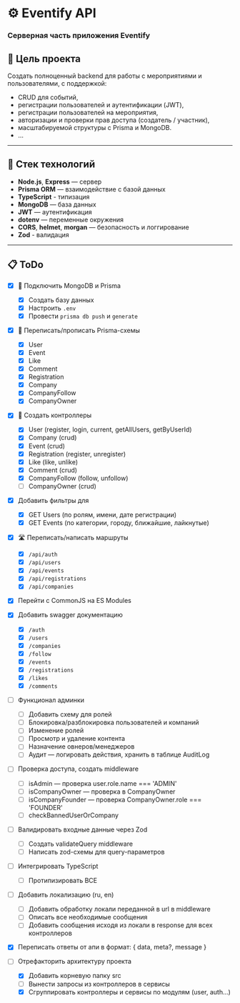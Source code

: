 # ⚙️ Eventify API

### Серверная часть приложения Eventify

## 🎯 Цель проекта

Создать полноценный backend для работы с мероприятиями и пользователями, с поддержкой:

- CRUD для событий,
- регистрации пользователей и аутентификации (JWT),
- регистрации пользователей на мероприятия,
- авторизации и проверки прав доступа (создатель / участник),
- масштабируемой структуры с Prisma и MongoDB.
- ...

---

## 🧩 Стек технологий

- **Node.js**, **Express** — сервер
- **Prisma ORM** — взаимодействие с базой данных
- **TypeScript** - типизация 
- **MongoDB** — база данных
- **JWT** — аутентификация
- **dotenv** — переменные окружения
- **CORS**, **helmet**, **morgan** — безопасность и логгирование
- **Zod** - валидация 

---

## 📋 ToDo

- [x] 🔌 Подключить MongoDB и Prisma

  - [x] Создать базу данных
  - [x] Настроить `.env`
  - [x] Провести `prisma db push` и `generate`

- [x] 🧱 Переписать/прописать Prisma-схемы

  - [x] User
  - [x] Event
  - [x] Like
  - [x] Comment
  - [x] Registration
  - [x] Company
  - [x] CompanyFollow
  - [x] CompanyOwner

- [x] 🧠 Создать контроллеры

  - [x] User (register, login, current, getAllUsers, getByUserId)
  - [x] Company (crud)
  - [x] Event (crud)
  - [x] Registration (register, unregister)
  - [x] Like (like, unlike)
  - [x] Comment (crud)
  - [x] CompanyFollow (follow, unfollow)
  - [ ] CompanyOwner (crud)

- [x] Добавить фильтры для

  - [x] GET Users (по ролям, имени, дате регистрации)
  - [x] GET Events (по категории, городу, ближайшие, лайкнутые)

- [x] 🛣️ Переписать/написать маршруты

  - [x] `/api/auth`
  - [x] `/api/users`
  - [x] `/api/events`
  - [x] `/api/registrations`
  - [x] `/api/companies`

- [x] Перейти с CommonJS на ES Modules

- [x] Добавить swagger документацию

  - [x] `/auth`
  - [x] `/users`
  - [x] `/companies`
  - [x] `/follow`
  - [x] `/events`
  - [x] `/registrations`
  - [x] `/likes`
  - [x] `/comments`

- [ ] Функционал админки

  - [ ] Добавить схему для ролей
  - [ ] Блокировка/разблокировка пользователей и компаний
  - [ ] Изменение ролей
  - [ ] Просмотр и удаление контента
  - [ ] Назначение овнеров/менеджеров
  - [ ] Аудит — логировать действия, хранить в таблице AuditLog

- [ ] Проверка доступа, создать middleware

  - [ ] isAdmin — проверка user.role.name === 'ADMIN'
  - [ ] isCompanyOwner — проверка в CompanyOwner
  - [ ] isCompanyFounder — проверка CompanyOwner.role === 'FOUNDER'
  - [ ] checkBannedUserOrCompany

- [ ] Валидировать входные данные через Zod

  - [ ] Создать validateQuery middleware
  - [ ] Написать zod-схемы для query-параметров

- [ ] Интегрировать TypeScript

  - [ ] Протипизировать ВСЕ

- [ ] Добавить локализацию (ru, en)

  - [ ] Добавить обработку локали переданной в url в middleware
  - [ ] Описать все необходимые сообщения
  - [ ] Добавить сообщения исходя из локали в response для всех контроллеров

- [x] Переписать ответы от апи в формат: { data, meta?, message }

- [ ] Отрефакторить архитектуру проекта
  - [x] Добавить корневую папку src
  - [ ] Вынести запросы из контроллеров в сервисы
  - [x] Сгруппировать контроллеры и сервисы по модулям (user, auth...)
